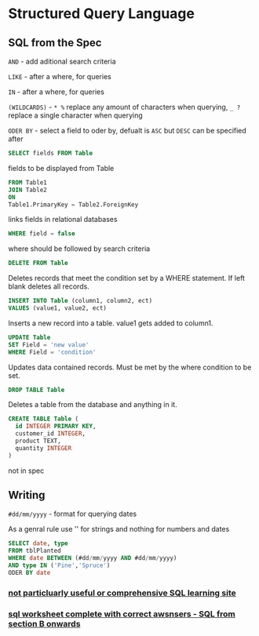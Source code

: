 # Structured Query Language

## SQL from the Spec

`AND` - add aditional search criteria

`LIKE` - after a where, for queries 

`IN` - after a where, for queries

`(WILDCARDS)` - `* %` replace any amount of characters when querying,  `_ ?`replace a single character when querying

`ODER BY` - select a field to oder by, defualt is `ASC` but `DESC` can be specified after

```SQL
SELECT fields FROM Table
```
fields to be displayed from Table

```SQL
FROM Table1
JOIN Table2 
ON 
Table1.PrimaryKey = Table2.ForeignKey
```
links fields in relational databases

```SQL
WHERE field = false
```
where should be followed by search criteria

```SQL
DELETE FROM Table
```
Deletes records that meet the condition set by a WHERE statement. If left blank deletes all records.

```SQL
INSERT INTO Table (column1, column2, ect)
VALUES (value1, value2, ect)
```
Inserts a new record into a table. value1 gets added to column1.

```SQL
UPDATE Table
SET Field = 'new value'
WHERE Field = 'condition'
```
Updates data contained records. Must be met by the where condition to be set.

```SQL
DROP TABLE Table
```
Deletes a table from the database and anything in it.

```SQL
CREATE TABLE Table (
  id INTEGER PRIMARY KEY,
  customer_id INTEGER,
  product TEXT,
  quantity INTEGER
)
```
not in spec

## Writing
`#dd/mm/yyyy` - format for querying dates

As a genral rule use '' for strings and nothing for numbers and dates

```SQL
SELECT date, type
FROM tblPlanted
WHERE date BETWEEN (#dd/mm/yyyy AND #dd/mm/yyyy)
AND type IN ('Pine','Spruce')
ODER BY date
```

### [not particluarly useful or comprehensive SQL learning site](https://sqlzoo.net/wiki/SQL_Tutorial)

### [sql worksheet complete with correct awsnsers - SQL from section B onwards](https://github.com/JachymT/a-level-cs-blog/blob/main/Computer%20Systems/1.3/1.3.2/Databases%20Worksheet.pdf)
